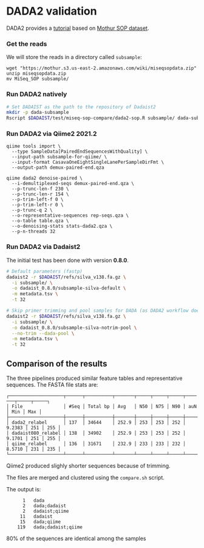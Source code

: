 # DADA2 validation

DADA2 provides a [tutorial](https://benjjneb.github.io/dada2/tutorial_1_8.html)
based on [Mothur SOP dataset](https://mothur.org/wiki/miseq_sop/).


### Get the reads

We will store the reads in a directory called `subsample`:
```
wget "https://mothur.s3.us-east-2.amazonaws.com/wiki/miseqsopdata.zip"
unzip miseqsopdata.zip
mv MiSeq_SOP subsample/
```

### Run DADA2 natively
```bash
# Set DADAIST as the path to the repository of Dadaist2
mkdir -p dada-subsample
Rscript $DADAIST/test/miseq-sop-compare/dada2-sop.R subsample/ dada-subsample/
```

### Run DADA2 via Qiime2 2021.2
```
qiime tools import \
  --type SampleData[PairedEndSequencesWithQuality] \
  --input-path subsample-for-qiime/ \
  --input-format CasavaOneEightSingleLanePerSampleDirFmt \
  --output-path demux-paired-end.qza

qiime dada2 denoise-paired \
  --i-demultiplexed-seqs demux-paired-end.qza \
  --p-trunc-len-f 230 \
  --p-trunc-len-r 154 \
  --p-trim-left-f 0 \
  --p-trim-left-r 0 \
  --p-trunc-q 2 \
  --o-representative-sequences rep-seqs.qza \
  --o-table table.qza \
  --o-denoising-stats stats-dada2.qza \
  --p-n-threads 32
```

### Run DADA2 via Dadaist2

The initial test has been done with version **0.8.0**.

```bash
# Default parameters (fastp)
dadaist2 -r $DADAIST/refs/silva_v138.fa.gz \
  -i subsample/ \
  -o dadaist_0.8.0/subsample-silva-default \
  -m metadata.tsv \
  -t 32

# Skip primer trimming and pool samples for DADA (as DADA2 workflow does)
dadaist2 -r $DADAIST/refs/silva_v138.fa.gz \
  -i subsample/ \
  -o dadaist_0.8.0/subsample-silva-notrim-pool \
  --no-trim --dada-pool \
  -m metadata.tsv \
  -t 32
```


## Comparison of the results

The three pipelines produced similar feature tables
and representative sequences. The FASTA file stats are:

```text
┌────────────────────┬──────┬──────────┬───────┬─────┬─────┬─────┬──── ───┬─────┬─────┐
│ File               │ #Seq │ Total bp │ Avg   │ N50 │ N75 │ N90 │ auN    │ Min │ Max │
├────────────────────┼──────┼──────────┼───────┼─────┼─────┼─────┼────────┼─────┼─────┤
│ dada2_relabel      │ 137  │ 34644    │ 252.9 │ 253 │ 253 │ 252 │ 9.2383 │ 251 │ 255 │
│ dadaist080_relabel │ 138  │ 34902    │ 252.9 │ 253 │ 253 │ 252 │ 9.1701 │ 251 │ 255 │
│ qiime_relabel      │ 136  │ 31671    │ 232.9 │ 233 │ 233 │ 232 │ 8.5710 │ 231 │ 235 │
└────────────────────┴──────┴──────────┴───────┴─────┴─────┴─────┴────────┴─────┴─────┘
```

Qiime2 produced slighly shorter sequences because of trimming.

The files are merged and clustered using the `compare.sh` script.

The output is:
```text
      1   dada
      2   dada;dadaist
      2   dadaist;qiime
     11   dadaist
     15   dada;qiime
    119   dada;dadaist;qiime
```

80% of the sequences are identical among the samples